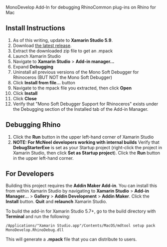MonoDevelop Add-In for debugging RhinoCommon plug-ins on Rhino for Mac

Install Instructions
--------------------

1. As of this writing, update to **Xamarin Studio 5.9**.
1. Download [the latest release](https://github.com/mcneel/RhinoMonodevelopAddin/releases).
1. Extract the downloaded zip file to get an .mpack
1. Launch Xamarin Studio
1. Navigate to **Xamarin Studio** > **Add-in manager...**
2. Expand **Debugging**
3. Uninstall all previous versions of the Mono Soft Debugger for Rhinoceros (BUT NOT the Mono Soft Debugger)
1. Click **Install from file...** button
1. Navigate to the mpack file you extracted, then click **Open**
1. Click **Install**
1. Click **Close**
1. Verify that "Mono Soft Debugger Support for Rhinoceros" exists under the Debugging section of the Installed tab of the Add-in Manager.

Debugging Rhino
---------------

1. Click the **Run** button in the upper left-hand corner of Xamarin Studio
1. **NOTE: For McNeel developers working with internal builds** Verify that **DebugStarterExe** is set as your Startup project (right-click the project in Xamarin Studio, then click **Set as Startup project**).  Click the **Run** button in the upper left-hand corner.

For Developers
--------------
Building this project requires the **Addin Maker Add-in**.  You can install this from within Xamarin Studio by navigating to **Xamarin Studio** > **Add-in Manager...** > **Gallery** > **Addin Development** > **Addin Maker**.  Click the **Install** button.  **Quit** and **relaunch** Xamarin Studio.

To build the add-in for Xamarin Studio 5.7+, go to the build directory with **Terminal** and run the following:

`/Applications/"Xamarin Studio.app"/Contents/MacOS/mdtool setup pack MonoDevelop.RhinoDebug.dll`

This will generate a **.mpack** file that you can distribute to users.
